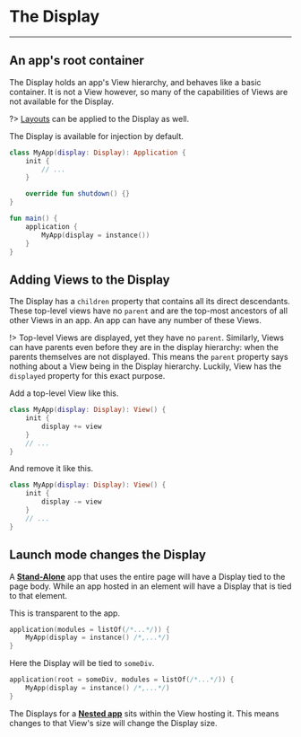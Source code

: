 # The Display
-------------

## An app's root container

The Display holds an app's View hierarchy, and behaves like a basic container. It is not a View however, so many of the capabilities
of Views are not available for the Display.

?> [Layouts](positioning.md?id=layouts-1) can be applied to the Display as well.

The Display is available for injection by default.

```kotlin
class MyApp(display: Display): Application {
    init {
        // ...
    }

    override fun shutdown() {}
}

fun main() {
    application {
        MyApp(display = instance())
    }
}
```

## Adding Views to the Display

The Display has a `children` property that contains all its direct descendants. These top-level views have no
`parent` and are the top-most ancestors of all other Views in an app. An app can have any number of these Views.

!> Top-level Views are displayed, yet they have no `parent`. Similarly, Views can have parents even before they are
in the display hierarchy: when the parents themselves are not displayed. This means the `parent` property says nothing
about a View being in the Display hierarchy. Luckily, View has the `displayed` property for this exact purpose.

Add a top-level View like this.

```kotlin
class MyApp(display: Display): View() {
    init {
        display += view
    }
    // ...
}
```

And remove it like this.

```kotlin
class MyApp(display: Display): View() {
    init {
        display -= view
    }
    // ...
}
```

## Launch mode changes the Display

A [**Stand-Alone**](applications.md?id=stand-alone) app that uses the entire page will have a Display tied to the page body. While
an app hosted in an element will have a Display that is tied to that element.

This is transparent to the app.

```kotlin
application(modules = listOf(/*...*/)) {
    MyApp(display = instance() /*,...*/)
}
```

Here the Display will be tied to `someDiv`.

```kotlin
application(root = someDiv, modules = listOf(/*...*/)) {
    MyApp(display = instance() /*,...*/)
}
```

The Displays for a [**Nested app**](applications.md?id=nested) sits within the View hosting it. This means changes to that View's
size will change the Display size. 